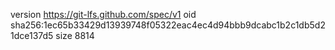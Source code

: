 version https://git-lfs.github.com/spec/v1
oid sha256:1ec65b33429d13939748f05322eac4ec4d94bbb9dcabc1b2c1db5d21dce137d5
size 8814
